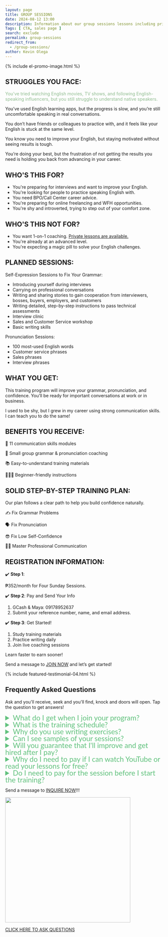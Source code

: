 ```yaml
--- 
layout: page 
title: GROUP SESSIONS
date: 2024-08-12 13:00
description: Information about our group sessions lessons including pricing, modules, and how to enroll.
Tags: [ CTA, sales page ]
search: exclude
permalink: group-sessions
redirect_from:
  - /group-sessions/
author: Kevin Olega 
--- 
```

{% include el-promo-image.html %}

<h2>STRUGGLES YOU FACE:</h2>
<p style="color: darkseagreen;">You’ve tried watching English movies, TV shows, and following English-speaking influencers, but you still struggle to understand native speakers.</p>
<p>You’ve used English learning apps, but the progress is slow, and you’re still uncomfortable speaking in real conversations.</p>
<p>You don’t have friends or colleagues to practice with, and it feels like your English is stuck at the same level.</p>
<p>You know you need to improve your English, but staying motivated without seeing results is tough.</p>
<p>You’re doing your best, but the frustration of not getting the results you need is holding you back from advancing in your career.</p>

<h2>WHO'S THIS FOR?</h2>
<ul>
    <li>You're preparing for interviews and want to improve your English.</li>
    <li>You're looking for people to practice speaking English with.</li>
    <li>You need BPO/Call Center career advice.</li>
    <li>You're preparing for online freelancing and WFH opportunities.</li>
    <li>You're shy and introverted, trying to step out of your comfort zone.</li>
</ul>

<h2>WHO'S THIS NOT FOR?</h2>
<ul>
    <li>You want 1-on-1 coaching. <a href="https://callcentertrainingtips.com/english-lessons">Private lessons are available.</a></li>
    <li>You're already at an advanced level.</li>
    <li>You're expecting a magic pill to solve your English challenges.</li>
</ul>

<h2>PLANNED SESSIONS:</h2>
<p>Self-Expression Sessions to Fix Your Grammar:</p>
<ul>
    <li>Introducing yourself during interviews</li>
    <li>Carrying on professional conversations</li>
    <li>Writing and sharing stories to gain cooperation from interviewers, bosses, buyers, employers, and customers</li>
    <li>Writing detailed, step-by-step instructions to pass technical assessments</li>
    <li>Interview clinic</li>
    <li>Sales and Customer Service workshop</li>
    <li>Basic writing skills</li>
</ul>

<p>Pronunciation Sessions:</p>
<ul>
    <li>100 most-used English words</li>
    <li>Customer service phrases</li>
    <li>Sales phrases</li>
    <li>Interview phrases</li>
</ul>

<h2>WHAT YOU GET:</h2>
<p>This training program will improve your grammar, pronunciation, and confidence. You’ll be ready for important conversations at work or in business.</p>
<p>I used to be shy, but I grew in my career using strong communication skills. I can teach you to do the same!</p>

<h2>BENEFITS YOU RECEIVE:</h2>
<p>📖 11 communication skills modules</p>
<p>📱 Small group grammar & pronunciation coaching</p>
<p>📚 Easy-to-understand training materials</p>
<p>💁🏻‍♂️ Beginner-friendly instructions</p>

<h2>SOLID STEP-BY-STEP TRAINING PLAN:</h2>
<p>Our plan follows a clear path to help you build confidence naturally.</p>
<p>✍️ Fix Grammar Problems</p>
<p>🗣️ Fix Pronunciation</p>
<p>😎 Fix Low Self-Confidence</p>
<p>👨‍💼 Master Professional Communication</p>

<h2>REGISTRATION INFORMATION:</h2>
<p>✔️ <strong>Step 1</strong>:</p>
<p>₱352/month for Four Sunday Sessions.</p>
<p>✔️ <strong>Step 2</strong>: Pay and Send Your Info</p>
<ol>
    <li>GCash & Maya: 09178952637</li>
    <li>Submit your reference number, name, and email address.</li>
</ol>
<p>✔️ <strong>Step 3</strong>: Get Started!</p>
<ol>
    <li>Study training materials</li>
    <li>Practice writing daily</li>
    <li>Join live coaching sessions</li>
</ol>
<p>Learn faster to earn sooner!</p>
<p>Send a message to <a href="https://www.facebook.com/callcentertrainingtips">JOIN NOW</a> and let’s get started!</p>

{% include featured-testimonial-04.html %}

<h2>Frequently Asked Questions</h2>
<p>Ask and you'll receive, seek and you'll find, knock and doors will open. Tap the question to get answers!</p>
<details>
<summary style="color:#61c17d; font-family:Lato; font-size:23px; line-height:22px;">What do I get when I join your program?</summary>
<p style="color:black;">When you join our program, you'll get training materials, writing exercises, video guides, and live coaching sessions.</p>
<p style="color:black;">We'll work on your communication skills, fix your grammar and pronunciation, and help you become more confident by the end of the program.</p>
</details>

<details>
<summary style="color:#61c17d; font-family:Lato; font-size:23px; line-height:22px;">What is the training schedule?</summary>
<p style="color:black;">You can do the writing exercises anytime you want. We suggest studying for 30 minutes to an hour daily if you can. But you can work on your modules when you're free.</p>
<p style="color:black;">Right now, we only have Sunday sessions.</p>
<p style="color:black;">Sunday Schedule:</p>
<ul>
  <li>6 pm to 7 pm</li>
  <li>8 pm to 9 pm</li>
</ul>
<p style="color:black;">We understand you might have a different schedule. We're working on more options for students. If you have questions or want a different time, <a href="https://facebook.com/callcentertrainingtips">send us a message</a>.</p>
</details>

<details>
<summary style="color:#61c17d; font-family:Lato; font-size:23px; line-height:22px;">Why do you use writing exercises?</summary>
<p style="color:black;">We use writing exercises because they help improve your grammar at your own pace.</p>
<p style="color:black;">It's easier to spot and fix grammar mistakes in writing.</p>
<p style="color:black;">We'll look at your writing, one sentence at a time. You'll read each sentence out loud, and we'll fix your grammar and pronunciation.</p>
<p style="color:black;">I'll teach you ways to make your sentences better and sound more professional.</p>
<p style="color:black;">We suggest setting aside 30-45 minutes each day for writing.</p>
</details>

<details>
<summary style="color:#61c17d; font-family:Lato; font-size:23px; line-height:22px;">Can I see samples of your sessions?</summary>
<p style="color:black;">Sure! Here's a <a href="https://callcentertrainingtips.com/videos">link to sample sessions in video format</a>.</p>
</details>

<details>
<summary style="color:#61c17d; font-family:Lato; font-size:23px; line-height:22px;">Will you guarantee that I'll improve and get hired after I pay?</summary>
<p style="color:black;">Improvement and success depend on your active participation.</p>
<p style="color:black;">Your lessons involve more than just paying, reading, and watching videos after you join</p>
<p style="color:black;">To sharpen your communication skills, you must participate in the writing exercises and group sessions</p>
<p style="color:black;">It's essential to read and follow all the instructions carefully.</p>
<p style="color:black;">For maximum results, I recommend giving your best effort to complete all the written exercises and being punctual for all sessions.</p>
</details>

<details>
<summary style="color:#61c17d; font-family:Lato; font-size:23px; line-height:22px;">Why do I need to pay if I can watch YouTube or read your lessons for free?</summary>
<p style="color:black;">While free resources like YouTube and online lessons can be helpful, paying for training offers personalized feedback and guidance.</p>
<p style="color:black;">Communication is complex, and learning it on your own can be challenging. Different situations require different levels of English skills.</p>
<p style="color:black;">For example, call center work in business-to-customer (B2C) and business-to-business (B2B) settings requires different skill levels, as does online freelancing.</p>
<p style="color:black;">Improving your communication skills can lead to better job opportunities and higher pay. It can also help you avoid misunderstandings and lost opportunities in both business and personal relationships.</p>
<p style="color:black;">Training is not a magic ticket that automatically grants you new skills or guarantees a job. Instead, it's a service that provides valuable lessons, guidance, feedback, and correction to help you grow and improve your communication abilities.</p>
</details>

<details>
<summary style="color:#61c17d; font-family:Lato; font-size:23px; line-height:22px;">Do I need to pay for the session before I start the training?</summary>
<p style="color:black;">Yes, you need to pay for the session before you can join the sessions. This ensures you have access to all the resources, feedback, and guidance offered in the program.</p>
</details>

<p>Send a message to <a href="https://www.facebook.com/callcentertrainingtips">INQUIRE NOW</a>!!!</p>

<p><img src="{{ site.url }}/assets/img/2020-07-01-three-hundred.png" width="400"></p>
<p><a href="https://www.facebook.com/callcentertrainingtips/">CLICK HERE TO ASK QUESTIONS</a></p>
